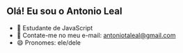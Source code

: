 ## Olá! Eu sou o Antonio Leal

- 🌱 Estudante de JavaScript
- 💬 Contate-me no meu e-mail: antoniotaleal@gmail.com
- 😄 Pronomes: ele/dele
